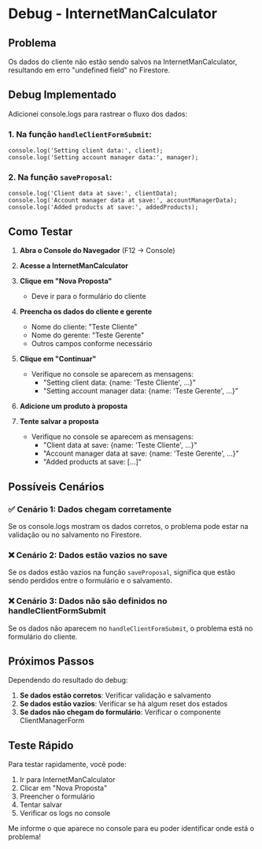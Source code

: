 # Debug - InternetManCalculator

## Problema
Os dados do cliente não estão sendo salvos na InternetManCalculator, resultando em erro "undefined field" no Firestore.

## Debug Implementado

Adicionei console.logs para rastrear o fluxo dos dados:

### 1. Na função `handleClientFormSubmit`:
```tsx
console.log('Setting client data:', client);
console.log('Setting account manager data:', manager);
```

### 2. Na função `saveProposal`:
```tsx
console.log('Client data at save:', clientData);
console.log('Account manager data at save:', accountManagerData);
console.log('Added products at save:', addedProducts);
```

## Como Testar

1. **Abra o Console do Navegador** (F12 → Console)

2. **Acesse a InternetManCalculator**

3. **Clique em "Nova Proposta"**
   - Deve ir para o formulário do cliente

4. **Preencha os dados do cliente e gerente**
   - Nome do cliente: "Teste Cliente"
   - Nome do gerente: "Teste Gerente"
   - Outros campos conforme necessário

5. **Clique em "Continuar"**
   - Verifique no console se aparecem as mensagens:
     - "Setting client data: {name: 'Teste Cliente', ...}"
     - "Setting account manager data: {name: 'Teste Gerente', ...}"

6. **Adicione um produto à proposta**

7. **Tente salvar a proposta**
   - Verifique no console se aparecem as mensagens:
     - "Client data at save: {name: 'Teste Cliente', ...}"
     - "Account manager data at save: {name: 'Teste Gerente', ...}"
     - "Added products at save: [...]"

## Possíveis Cenários

### ✅ Cenário 1: Dados chegam corretamente
Se os console.logs mostram os dados corretos, o problema pode estar na validação ou no salvamento no Firestore.

### ❌ Cenário 2: Dados estão vazios no save
Se os dados estão vazios na função `saveProposal`, significa que estão sendo perdidos entre o formulário e o salvamento.

### ❌ Cenário 3: Dados não são definidos no handleClientFormSubmit
Se os dados não aparecem no `handleClientFormSubmit`, o problema está no formulário do cliente.

## Próximos Passos

Dependendo do resultado do debug:

1. **Se dados estão corretos**: Verificar validação e salvamento
2. **Se dados estão vazios**: Verificar se há algum reset dos estados
3. **Se dados não chegam do formulário**: Verificar o componente ClientManagerForm

## Teste Rápido

Para testar rapidamente, você pode:

1. Ir para InternetManCalculator
2. Clicar em "Nova Proposta"
3. Preencher o formulário
4. Tentar salvar
5. Verificar os logs no console

Me informe o que aparece no console para eu poder identificar onde está o problema!